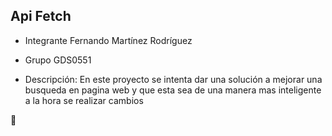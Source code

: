 ## Api Fetch

- Integrante
Fernando Martínez Rodríguez

- Grupo 
GDS0551

- Descripción:
  En este proyecto se intenta dar una solución a mejorar una busqueda en pagina web 
  y que esta sea de una manera mas inteligente a la hora se realizar cambios

🤙
